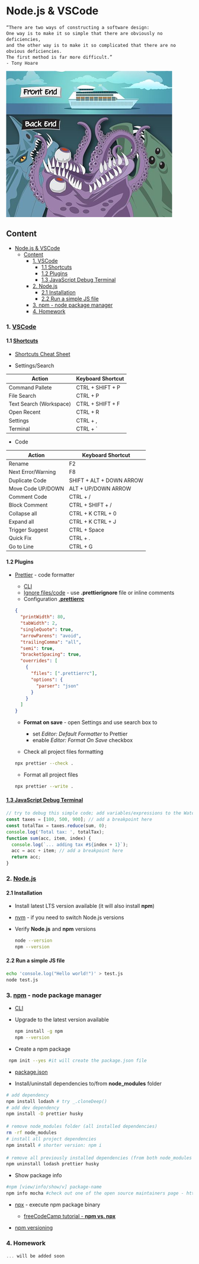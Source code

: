 # Node.js & VSCode

```text
“There are two ways of constructing a software design:
One way is to make it so simple that there are obviously no deficiencies,
and the other way is to make it so complicated that there are no obvious deficiencies.
The first method is far more difficult.”    
- Tony Hoare
```

![](../resource/image/backend_frontend.jpg)

## Content

- [Node.js \& VSCode](#nodejs--vscode)
  - [Content](#content)
    - [1. VSCode](#1-vscode)
      - [1.1 Shortcuts](#11-shortcuts)
      - [1.2 Plugins](#12-plugins)
      - [1.3 JavaScript Debug Terminal](#13-javascript-debug-terminal)
    - [2. Node.js](#2-nodejs)
      - [2.1 Installation](#21-installation)
      - [2.2 Run a simple JS file](#22-run-a-simple-js-file)
    - [3. npm - node package manager](#3-npm---node-package-manager)
    - [4. Homework](#4-homework)

### 1. [VSCode](https://code.visualstudio.com)

#### 1.1 [Shortcuts](https://code.visualstudio.com/docs/getstarted/keybindings)

- [Shortcuts Cheat Sheet](../resource/vs_code_shortcuts.pdf)

- Settings/Search

| Action                  | Keyboard Shortcut |
| ----------------------- | ----------------- |
| Command Pallete         | CTRL + SHIFT + P  |
| File Search             | CTRL + P          |
| Text Search (Workspace) | CTRL + SHIFT + F  |
| Open Recent             | CTRL + R          |
| Settings                | CTRL + ,          |
| Terminal                | CTRL + `          |

- Code

| Action             | Keyboard Shortcut        |
| ------------------ | ------------------------ |
| Rename             | F2                       |
| Next Error/Warning | F8                       |
| Duplicate Code     | SHIFT + ALT + DOWN ARROW |
| Move Code UP/DOWN  | ALT + UP/DOWN ARROW      |
| Comment Code       | CTRL + /                 |
| Block Comment      | CTRL + SHIFT + /         |
| Collapse all       | CTRL + K CTRL + 0        |
| Expand all         | CTRL + K CTRL + J        |
| Trigger Suggest    | CTRL + Space             |
| Quick Fix          | CTRL + .                 |
| Go to Line         | CTRL + G                 |

#### 1.2 Plugins

- [Prettier](https://prettier.io/docs/en/) - code formatter

  - [CLI](https://prettier.io/docs/en/cli)
  - [Ignore files/code](https://prettier.io/docs/en/ignore) - use **.prettierignore** file or inline comments
  - Configuration [**.prettierrc**](https://prettier.io/docs/en/configuration)

  ```json
  {
    "printWidth": 80,
    "tabWidth": 2,
    "singleQuote": true,
    "arrowParens": "avoid",
    "trailingComma": "all",
    "semi": true,
    "bracketSpacing": true,
    "overrides": [
      {
        "files": [".prettierrc"],
        "options": {
          "parser": "json"
        }
      }
    ]
  }
  ```

  - **Format on save** - open Settings and use search box to

    - set _Editor: Default Formatter_ to Prettier
    - enable _Editor: Format On Save_ checkbox

  - Check all project files formatting

  ```bash
  npx prettier --check .
  ```

  - Format all project files

  ```bash
  npx prettier --write .
  ```

#### [1.3 JavaScript Debug Terminal](https://code.visualstudio.com/docs/nodejs/nodejs-debugging#_javascript-debug-terminal)

```javascript
// try to debug this simple code; add variables/expressions to the Watch
const taxes = [100, 500, 900]; // add a breakpoint here
const totalTax = taxes.reduce(sum, 0);
console.log('Total tax: ', totalTax);
function sum(acc, item, index) {
  console.log(`... adding tax #${index + 1}`);
  acc = acc + item; // add a breakpoint here
  return acc;
}
```

### 2. [Node.js](https://nodejs.org/en)

#### 2.1 Installation

- Install latest LTS version available (it will also install **npm**)
- [nvm](https://github.com/nvm-sh/nvm) - if you need to switch Node.js versions

- Verify **Node.js** and **npm** versions
  ```bash
  node --version
  npm --version
  ```

#### 2.2 Run a simple JS file

```bash
echo 'console.log("Hello world!")' > test.js
node test.js
```

### 3. [npm](https://docs.npmjs.com) - node package manager

- [CLI](https://docs.npmjs.com/cli/v7/commands)

- Upgrade to the latest version available

  ```bash
  npm install -g npm
  npm --version
  ```

- Create a npm package

```bash
 npm init --yes #it will create the package.json file
```

- [package.json](https://docs.npmjs.com/cli/v10/configuring-npm/package-json)

- Install/uninstall dependencies to/from **node_modules** folder

```bash
# add dependency
npm install lodash # try _.cloneDeep()
# add dev dependency
npm install -D prettier husky

# remove node_modules folder (all installed dependencies)
rm -rf node_modules
# install all project dependencies
npm install # shorter version: npm i

# remove all previously installed dependencies (from both node_modules and package.json)
npm uninstall lodash prettier husky
```

- Show package info

```bash
#npm [view/info/show/v] package-name
npm info mocha #check out one of the open source maintainers page - https://www.joshuakgoldberg.com/
```

- [npx](https://www.npmjs.com/package/npx) - execute npm package binary

  - [freeCodeCamp tutorial - **npm vs. npx**](https://www.freecodecamp.org/news/npm-vs-npx-whats-the-difference/)

- [npm versioning](https://docs.npmjs.com/about-semantic-versioning)

### 4. Homework

```javascript
... will be added soon
```

